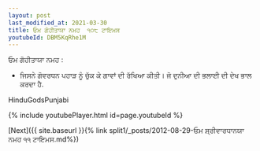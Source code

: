 ```yaml
---
layout: post
last_modified_at: 2021-03-30
title: ਓਮ ਗੋਹੀਤਾਯਾ ਨਮਹ  ੧੦੮ ਟਾਇਮਸ 
youtubeId: DBM5KqRhe1M
---
```

 
 
ਓਮ ਗੋਹੀਤਾਯਾ ਨਮਹ  :
 
 -   ਜਿਸਨੇ ਗੋਵਰਧਨ ਪਹਾੜ ਨੂੰ ਚੁੱਕ ਕੇ ਗਾਵਾਂ ਦੀ ਰੱਖਿਆ ਕੀਤੀ। ਜੋ ਦੁਨੀਆ ਦੀ ਭਲਾਈ ਦੀ ਦੇਖ ਭਾਲ ਕਰਦਾ ਹੈ.

HinduGodsPunjabi

{% include youtubePlayer.html id=page.youtubeId %}

[Next]({{ site.baseurl }}{% link split1/_posts/2012-08-29-ਓਮ ਸ਼੍ਰੀਵਾਰਧਾਨਯਾ ਨਮਹ ੧੧ ਟਾਇਮਸ.md%})
